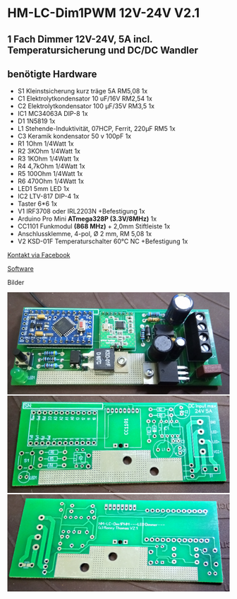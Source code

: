 ﻿# HM-LC-Dim1PWM 12V-24V V2.1
## 1 Fach Dimmer 12V-24V, 5A incl. Temperatursicherung und DC/DC Wandler

## benötigte Hardware
* S1	Kleinstsicherung kurz träge 5A RM5,08			1x
* C1	Elektrolytkondensator 10 uF/16V RM2,54			1x
* C2	Elektrolytkondensator 100 µF/35V RM3,5			1x
* IC1	MC34063A DIP-8						1x
* D1	1N5819							1x
* L1	Stehende-Induktivität, 07HCP, Ferrit, 220µF RM5		1x
* C3	Keramik kondensator 50 v 100pF				1x
* R1	1Ohm 1/4Watt						1x
* R2	3KOhm 1/4Watt						1x
* R3	1KOhm 1/4Watt						1x
* R4	4,7kOhm 1/4Watt						1x
* R5	100Ohm 1/4Watt						1x
* R6	470Ohm 1/4Watt						1x	
* LED1	5mm LED							1x
* IC2	LTV-817 DIP-4						1x
*	Taster 6*6						1x						
* V1	IRF3708 oder IRL2203N +Befestigung			1x
*	Arduino Pro Mini **ATmega328P (3.3V/8MHz)**		1x
*	CC1101 Funkmodul **(868 MHz)** + 2,0mm Stiftleiste	1x
*	Anschlussklemme, 4-pol, Ø 2 mm, RM 5,08			1x
* V2	KSD-01F Temperaturschalter 60°C  NC +Befestigung	1x

[Kontakt via Facebook](https://www.facebook.com/ronny.thomas.83)

[Software](https://github.com/pa-pa/AskSinPP/tree/master/examples/HM-LC-Dim1PWM-CV)


Bilder 

![complete](Images/1.jpg)
![complete](Images/2.jpg)
![complete](Images/3.jpg)

